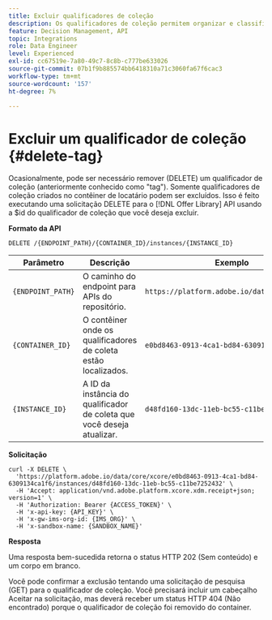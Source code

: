 ```yaml
---
title: Excluir qualificadores de coleção
description: Os qualificadores de coleção permitem organizar e classificar melhor suas ofertas.
feature: Decision Management, API
topic: Integrations
role: Data Engineer
level: Experienced
exl-id: cc67519e-7a80-49c7-8c8b-c777be633026
source-git-commit: 07b1f9b885574bb6418310a71c3060fa67f6cac3
workflow-type: tm+mt
source-wordcount: '157'
ht-degree: 7%

---
```


# Excluir um qualificador de coleção {#delete-tag}

Ocasionalmente, pode ser necessário remover (DELETE) um qualificador de coleção (anteriormente conhecido como &quot;tag&quot;). Somente qualificadores de coleção criados no contêiner de locatário podem ser excluídos. Isso é feito executando uma solicitação DELETE para o [!DNL Offer Library] API usando a $id do qualificador de coleção que você deseja excluir.

**Formato da API**

```http
DELETE /{ENDPOINT_PATH}/{CONTAINER_ID}/instances/{INSTANCE_ID}
```

| Parâmetro | Descrição | Exemplo |
| --------- | ----------- | ------- |
| `{ENDPOINT_PATH}` | O caminho do endpoint para APIs do repositório. | `https://platform.adobe.io/data/core/xcore/` |
| `{CONTAINER_ID}` | O contêiner onde os qualificadores de coleta estão localizados. | `e0bd8463-0913-4ca1-bd84-6309134ca1f6` |
| `{INSTANCE_ID}` | A ID da instância do qualificador de coleta que você deseja atualizar. | `d48fd160-13dc-11eb-bc55-c11be7252432` |

**Solicitação**

```shell
curl -X DELETE \
  'https://platform.adobe.io/data/core/xcore/e0bd8463-0913-4ca1-bd84-6309134ca1f6/instances/d48fd160-13dc-11eb-bc55-c11be7252432' \
  -H 'Accept: application/vnd.adobe.platform.xcore.xdm.receipt+json; version=1' \
  -H 'Authorization: Bearer {ACCESS_TOKEN}' \
  -H 'x-api-key: {API_KEY}' \
  -H 'x-gw-ims-org-id: {IMS_ORG}' \
  -H 'x-sandbox-name: {SANDBOX_NAME}'
```

**Resposta**

Uma resposta bem-sucedida retorna o status HTTP 202 (Sem conteúdo) e um corpo em branco.

Você pode confirmar a exclusão tentando uma solicitação de pesquisa (GET) para o qualificador de coleção. Você precisará incluir um cabeçalho Aceitar na solicitação, mas deverá receber um status HTTP 404 (Não encontrado) porque o qualificador de coleção foi removido do container.
